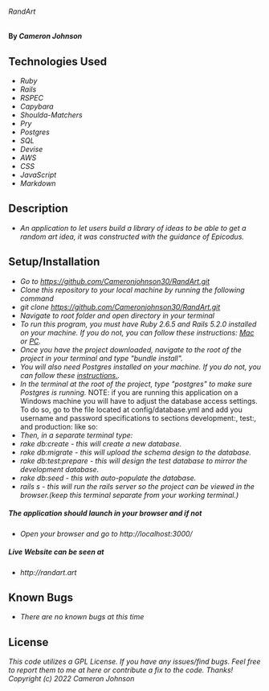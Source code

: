 ###### RandArt

#### By _**Cameron Johnson**_

## Technologies Used

* _Ruby_ 
* _Rails_ 
* _RSPEC_
* _Capybara_
* _Shoulda-Matchers_
* _Pry_
* _Postgres_
* _SQL_
* _Devise_
* _AWS_
* _CSS_ 
* _JavaScript_
* _Markdown_

## Description
* _An application to let users build a library of ideas to be able to get a random art idea, it was constructed with the guidance of Epicodus._

## Setup/Installation
* _Go to https://github.com/Cameronjohnson30/RandArt.git_
* _Clone this repository to your local machine by running the following command_
* _git clone https://github.com/Cameronjohnson30/RandArt.git_
* _Navigate to root folder and open directory in your terminal_
* _To run this program, you must have Ruby 2.6.5 and Rails 5.2.0 installed on your machine. If you do not, you can follow these instructions: [Mac](https://www.learnhowtoprogram.com/ruby-and-rails-part-time/getting-started-with-ruby/installing-ruby-on-mac) or [PC](https://www.learnhowtoprogram.com/ruby-and-rails-part-time/getting-started-with-ruby/installing-ruby-on-windows)._
* _Once you have the project downloaded, navigate to the root of the project in your terminal and type "bundle install"._
* _You will also need Postgres installed on your machine. If you do not, you can follow these [instructions.](https://www.learnhowtoprogram.com/ruby-and-rails-part-time/getting-started-with-ruby/installing-postgres)._
* _In the terminal at the root of the project, type "postgres" to make sure Postgres is running._
NOTE: if you are running this application on a Windows machine you will have to adjust the database access settings. To do so, go to the file located at config/database.yml and add you username and password specifications to sections development:, test:, and production: like so:
*  _Then, in a separate terminal type:_
*  _rake db:create - this will create a new database._
*  _rake db:migrate - this will upload the schema design to the database._
*  _rake db:test:prepare - this will design the test database to mirror the development database._
*  _rake db:seed - this with auto-populate the database._
*  _rails s - this will run the rails server so the project can be viewed in the browser.(keep this terminal separate from your working terminal.)_

##### The application should launch in your browser and if not
* _Open your browser and go to http://localhost:3000/_

##### Live Website can be seen at
* _http://randart.art_

## Known Bugs
* _There are no known bugs at this time_

## License
_This code utilizes a GPL License. If you have any issues/find bugs. Feel free to report them to me at here or contribute a fix to the code. Thanks! Copyright (c) 2022 Cameron Johnson_

